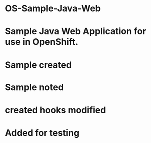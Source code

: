 # OS-Sample-Java-Web
# Sample Java Web Application for use in OpenShift.
# Sample created
# Sample noted
# created hooks modified
# Added for testing
